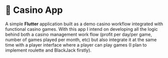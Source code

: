 # 🎰 Casino App

A simple **Flutter** application built as a demo casino workflow integrated with functional casino games. With this app I intend on developing all the logic behind both a casino management work flow (profit per day/per game, number of games played per month, etc) but also integrate it at the same time with a player interface where a player can play games (I plan to implement roulette and BlackJack firstly).   
 